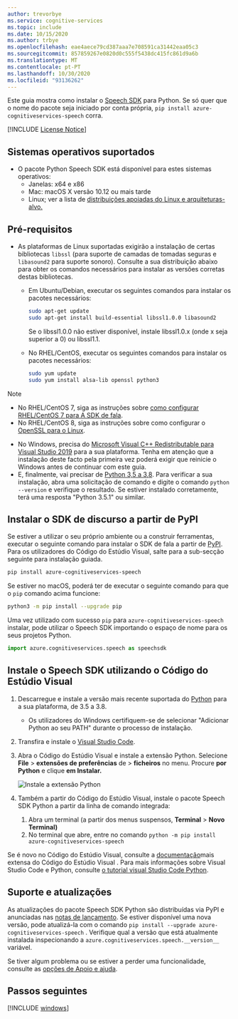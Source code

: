 ```yaml
---
author: trevorbye
ms.service: cognitive-services
ms.topic: include
ms.date: 10/15/2020
ms.author: trbye
ms.openlocfilehash: eae4aece79cd387aaa7e708591ca31442eaa05c3
ms.sourcegitcommit: 857859267e0820d0c555f5438dc415fc861d9a6b
ms.translationtype: MT
ms.contentlocale: pt-PT
ms.lasthandoff: 10/30/2020
ms.locfileid: "93136262"
---
```

Este guia mostra como instalar o [Speech SDK](~/articles/cognitive-services/speech-service/speech-sdk.md) para Python. Se só quer que o nome do pacote seja iniciado por conta própria, `pip install azure-cognitiveservices-speech` corra.

[!INCLUDE [License Notice](~/includes/cognitive-services-speech-service-license-notice.md)]

## <a name="supported-operating-systems"></a>Sistemas operativos suportados

- O pacote Python Speech SDK está disponível para estes sistemas operativos:
  - Janelas: x64 e x86
  - Mac: macOS X versão 10.12 ou mais tarde
  - Linux; ver a lista de [distribuições apoiadas do Linux e arquiteturas-alvo.](~/articles/cognitive-services/speech-service/speech-sdk.md)

## <a name="prerequisites"></a>Pré-requisitos

- As plataformas de Linux suportadas exigirão a instalação de certas bibliotecas `libssl` (para suporte de camadas de tomadas seguras e `libasound2` para suporte sonoro). Consulte a sua distribuição abaixo para obter os comandos necessários para instalar as versões corretas destas bibliotecas.

  - Em Ubuntu/Debian, executar os seguintes comandos para instalar os pacotes necessários:

    ```sh
    sudo apt-get update
    sudo apt-get install build-essential libssl1.0.0 libasound2
    ```

    Se o libssl1.0.0 não estiver disponível, instale libssl1.0.x (onde x seja superior a 0) ou libssl1.1.

  - No RHEL/CentOS, executar os seguintes comandos para instalar os pacotes necessários:

    ```sh
    sudo yum update
    sudo yum install alsa-lib openssl python3
    ```

> [!NOTE]
> - No RHEL/CentOS 7, siga as instruções sobre [como configurar RHEL/CentOS 7 para A SDK de fala](~/articles/cognitive-services/speech-service/how-to-configure-rhel-centos-7.md).
> - No RHEL/CentOS 8, siga as instruções sobre como configurar o [OpenSSL para o Linux](~/articles/cognitive-services/speech-service/how-to-configure-openssl-linux.md).

- No Windows, precisa do [Microsoft Visual C++ Redistributable para Visual Studio 2019](https://support.microsoft.com/help/2977003/the-latest-supported-visual-c-downloads) para a sua plataforma. Tenha em atenção que a instalação deste facto pela primeira vez poderá exigir que reinicie o Windows antes de continuar com este guia.
- E, finalmente, vai precisar de [Python 3,5 a 3,8](https://www.python.org/downloads/). Para verificar a sua instalação, abra uma solicitação de comando e digite o comando `python --version` e verifique o resultado. Se estiver instalado corretamente, terá uma resposta "Python 3.5.1" ou similar.

## <a name="install-the-speech-sdk-from-pypi"></a>Instalar o SDK de discurso a partir de PyPI

Se estiver a utilizar o seu próprio ambiente ou a construir ferramentas, executar o seguinte comando para instalar o SDK de fala a partir de [PyPI](https://pypi.org/). Para os utilizadores do Código do Estúdio Visual, salte para a sub-secção seguinte para instalação guiada.

```sh
pip install azure-cognitiveservices-speech
```

Se estiver no macOS, poderá ter de executar o seguinte comando para que o `pip` comando acima funcione:

```sh
python3 -m pip install --upgrade pip
```

Uma vez utilizado com sucesso `pip` para `azure-cognitiveservices-speech` instalar, pode utilizar o Speech SDK importando o espaço de nome para os seus projetos Python.

```py
import azure.cognitiveservices.speech as speechsdk
```

## <a name="install-the-speech-sdk-using-visual-studio-code"></a>Instale o Speech SDK utilizando o Código do Estúdio Visual

1. Descarregue e instale a versão mais recente suportada do [Python](https://www.python.org/downloads/) para a sua plataforma, de 3.5 a 3.8.
   - Os utilizadores do Windows certifiquem-se de selecionar "Adicionar Python ao seu PATH" durante o processo de instalação.
1. Transfira e instale o [Visual Studio Code](https://code.visualstudio.com/Download).
1. Abra o Código do Estúdio Visual e instale a extensão Python. Selecione **File**  >  **extensões de preferências** de  >  **ficheiros** no menu. Procure **por Python** e clique **em Instalar.**

   ![Instale a extensão Python](~/articles/cognitive-services/speech-service/media/sdk/qs-python-vscode-python-extension.png)

1. Também a partir do Código do Estúdio Visual, instale o pacote Speech SDK Python a partir da linha de comando integrada:
   1. Abra um terminal (a partir dos menus suspensos, **Terminal**  >  **Novo Terminal)**
   1. No terminal que abre, entre no comando `python -m pip install azure-cognitiveservices-speech`

Se é novo no Código do Estúdio Visual, consulte a [documentação](https://code.visualstudio.com/docs)mais extensa do Código do Estúdio Visual . Para mais informações sobre Visual Studio Code e Python, consulte [o tutorial visual Studio Code Python](https://code.visualstudio.com/docs/python/python-tutorial).

## <a name="support-and-updates"></a>Suporte e atualizações

As atualizações do pacote Speech SDK Python são distribuídas via PyPI e anunciadas nas [notas de lançamento](~/articles/cognitive-services/speech-service/releasenotes.md).
Se estiver disponível uma nova versão, pode atualizá-la com o comando `pip install --upgrade azure-cognitiveservices-speech` .
Verifique qual a versão que está atualmente instalada inspecionando a `azure.cognitiveservices.speech.__version__` variável.

Se tiver algum problema ou se estiver a perder uma funcionalidade, consulte as [opções de Apoio e ajuda](~/articles/cognitive-services/speech-service/support.md).

## <a name="next-steps"></a>Passos seguintes

[!INCLUDE [windows](../quickstart-list.md)]
